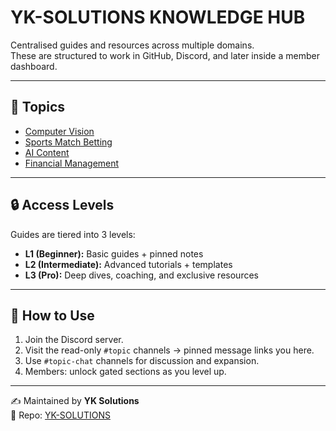 # YK-SOLUTIONS KNOWLEDGE HUB

Centralised guides and resources across multiple domains.  
These are structured to work in GitHub, Discord, and later inside a member dashboard.

---

## 📂 Topics
- [Computer Vision](./topics/computer_vision.md)  
- [Sports Match Betting](./topics/sports_matchbetting.md)  
- [AI Content](./topics/ai_content.md)  
- [Financial Management](./topics/financial_management.md)  

---

## 🔒 Access Levels
Guides are tiered into 3 levels:  
- **L1 (Beginner):** Basic guides + pinned notes  
- **L2 (Intermediate):** Advanced tutorials + templates  
- **L3 (Pro):** Deep dives, coaching, and exclusive resources  

---

## 🚀 How to Use
1. Join the Discord server.  
2. Visit the read-only `#topic` channels → pinned message links you here.  
3. Use `#topic-chat` channels for discussion and expansion.  
4. Members: unlock gated sections as you level up.  

---

✍️ Maintained by **YK Solutions**  
📌 Repo: [YK-SOLUTIONS](https://github.com/Yaandle/YK-SOLUTIONS)
